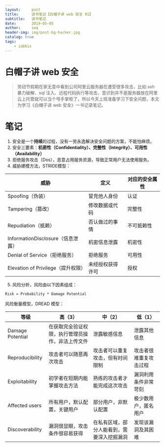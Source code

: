 ```yaml
---
layout:     post
title:      读书笔记【白帽子讲 web 安全 01】
subtitle:   读书笔记
date:       2019-05-05
author:     swq
header-img: img/post-bg-hacker.jpg
catalog: true
tags:
    - zabbix
---
```




# 白帽子讲 web 安全
> 劳动节假期在家无意中看到公司阿里云服务器在遭受很多攻击，比如 ssh 暴力破解、sql 注入、远程代码执行等攻击，意识到并不是服务器放在阿里云上托管就可以当个甩手掌柜了，所以今天上班准备学习下安全问题，本文为学习《白帽子讲 web 安全》一书记录笔记。

# 笔记
1. 安全是一个**持续**的过程，没有一劳永逸解决安全问题的方案，不能怕麻烦。
2. 安全三要素：**机密性（Confidentiality）、完整性（Integrity）、可用性（Availability）**
3. 拒绝服务攻击（Dos），恶意占用服务资源，导致正常用户无法使用服务。
4. 威胁建模方法，STRIDE模型：

| 威胁 | 定义 | 对应的安全属性 |
| ------ | ------ | ------ |
| Spoofing（伪装） | 冒充他人身份 | 认证 |
| Tampering（篡改） | 修改数据或代码 | 完整性 |
| Repudiation（抵赖） | 否认做过的事情 | 不可抵赖性 |
| InformationDisclosure（信息泄露） | 机密信息泄露 | 机密性 |
| Denial of Service（拒绝服务） | 拒绝服务 | 可用性 |
| Elevation of Privilege（提升权限） | 未经授权获得许可 | 授权 |

5. 风险分析，风险由以下因素组成：

```
Risk = Probability * Damage Potential
```
风险衡量模型，DREAD 模型：

| 等级 | 高（3） | 中（2） | 低（1） |
| ------ | ------ | ------ |------ |
|Damage Potential|在获取完全验证权限，执行管理员操作，非法上传文件  |泄露敏感信息|泄露其他信息|
|Reproducibility| 攻击者可以随意再次攻击  |攻击者可以重复攻击，但有时间限制|攻击者很难重复攻击过程|
|Exploitability| 初学者在短期内能掌握攻击方法  |熟练的攻击者才能完成这次攻击|漏洞利用条件非常苛刻|
|Affected users| 所有用户，默认配置，关键用户  |部分用户，非默认配置|极少数用户，匿名用户|
| Discoverability| 漏洞很显眼，攻击条件很容易获得  |在私有区域，部分人能看到，需要深入挖掘漏洞|发现该漏洞及其困难|
